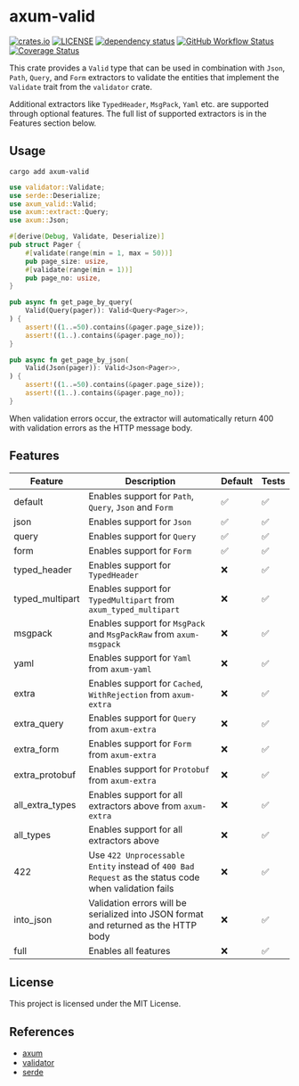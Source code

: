 # axum-valid

[![crates.io](https://img.shields.io/crates/v/axum-valid)](https://crates.io/crates/axum-valid)
[![LICENSE](https://img.shields.io/badge/license-MIT-blue)](https://github.com/gengteng/axum-valid/blob/main/LICENSE)
[![dependency status](https://deps.rs/repo/github/gengteng/axum-valid/status.svg)](https://deps.rs/repo/github/gengteng/axum-valid)
[![GitHub Workflow Status](https://img.shields.io/github/actions/workflow/status/gengteng/axum-valid/.github/workflows/main.yml?branch=main)](https://github.com/gengteng/axum-valid/actions/workflows/ci.yml)
[![Coverage Status](https://coveralls.io/repos/github/gengteng/axum-valid/badge.svg?branch=main)](https://coveralls.io/github/gengteng/axum-valid?branch=main)

This crate provides a `Valid` type that can be used in combination with `Json`, `Path`, `Query`, and `Form` extractors to validate the entities that implement the `Validate` trait from the `validator` crate.

Additional extractors like `TypedHeader`, `MsgPack`, `Yaml` etc. are supported through optional features. The full list of supported extractors is in the Features section below.

## Usage

```shell
cargo add axum-valid
```

```rust
use validator::Validate;
use serde::Deserialize;
use axum_valid::Valid;
use axum::extract::Query;
use axum::Json;

#[derive(Debug, Validate, Deserialize)]
pub struct Pager {
    #[validate(range(min = 1, max = 50))]
    pub page_size: usize,
    #[validate(range(min = 1))]
    pub page_no: usize,
}

pub async fn get_page_by_query(
    Valid(Query(pager)): Valid<Query<Pager>>,
) {
    assert!((1..=50).contains(&pager.page_size));
    assert!((1..).contains(&pager.page_no));
}

pub async fn get_page_by_json(
    Valid(Json(pager)): Valid<Json<Pager>>,
) {
    assert!((1..=50).contains(&pager.page_size));
    assert!((1..).contains(&pager.page_no));
}
```

When validation errors occur, the extractor will automatically return 400 with validation errors as the HTTP message body.

## Features

| Feature         | Description                                                                                          | Default | Tests |
|-----------------|------------------------------------------------------------------------------------------------------|---------|-------|
| default         | Enables support for `Path`, `Query`, `Json` and `Form`                                               | ✅       | ✅     |
| json            | Enables support for `Json`                                                                           | ✅       | ✅     |
| query           | Enables support for `Query`                                                                          | ✅       | ✅     |
| form            | Enables support for `Form`                                                                           | ✅       | ✅     |
| typed_header    | Enables support for `TypedHeader`                                                                    | ❌       | ✅     |
| typed_multipart | Enables support for `TypedMultipart` from `axum_typed_multipart`                                     | ❌       | ✅     |
| msgpack         | Enables support for `MsgPack` and `MsgPackRaw` from `axum-msgpack`                                   | ❌       | ✅     |
| yaml            | Enables support for `Yaml` from `axum-yaml`                                                          | ❌       | ✅     |
| extra           | Enables support for `Cached`, `WithRejection` from `axum-extra`                                      | ❌       | ✅     |
| extra_query     | Enables support for `Query` from `axum-extra`                                                        | ❌       | ✅     |
| extra_form      | Enables support for `Form` from `axum-extra`                                                         | ❌       | ✅     |
| extra_protobuf  | Enables support for `Protobuf` from `axum-extra`                                                     | ❌       | ✅     |
| all_extra_types | Enables support for all extractors above from `axum-extra`                                           | ❌       | ✅     |
| all_types       | Enables support for all extractors above                                                             | ❌       | ✅     |
| 422             | Use `422 Unprocessable Entity` instead of `400 Bad Request` as the status code when validation fails | ❌       | ✅     |
| into_json       | Validation errors will be serialized into JSON format and returned as the HTTP body                  | ❌       | ✅     |
| full            | Enables all features                                                                                 | ❌       | ✅     |

## License

This project is licensed under the MIT License.

## References

* [axum](https://crates.io/crates/axum)
* [validator](https://crates.io/crates/validator)
* [serde](https://crates.io/crates/serde)